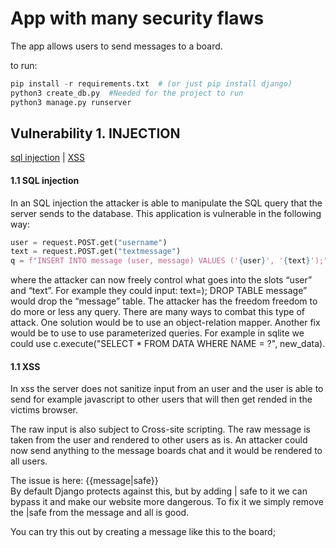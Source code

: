 # App with many security flaws

The app allows users to send messages to a board.

to run:
```Python
pip install -r requirements.txt  # (or just pip install django)
python3 create_db.py  #Needed for the project to run
python3 manage.py runserver
```

## Vulnerability 1.  INJECTION
[sql injection](./server/pages/views.py#L25) | [XSS](./server/pages/templates/pages/home.html#L18)  
#### 1.1 SQL injection  
In an SQL injection the attacker is able to manipulate the SQL query that the server sends to the database. This application is vulnerable in the following way:
```Python
user = request.POST.get("username")
text = request.POST.get("textmessage")
q = f"INSERT INTO message (user, message) VALUES ('{user}', '{text}');"
```

where the attacker can now freely control what goes into the slots “user” and “text”. For example they could input: text=); DROP TABLE message” would drop the “message” table. The attacker  has the freedom freedom to do more or less any query. There are many ways to combat this type of attack. One solution would be to use an object-relation mapper. Another fix would be to use to use parameterized queries. For example in sqlite we could use c.execute("SELECT * FROM DATA WHERE NAME = ?", new_data).

#### 1.1 XSS  
In xss the server does not sanitize input from an user and the user is able to send for example javascript to other users that will then get rended in the victims browser.

The raw input is also subject to Cross-site scripting. The raw message is taken from the user and rendered to other users as is. An attacker could now send anything to the message boards chat and it would be rendered to all users.

The issue is here: {{message|safe}}  
By default Django protects against this, but by adding | safe to it we can bypass it and make our website more dangerous. To fix it we simply remove the |safe from the message and all is good.

You can try this out by creating a message like this to the board; <script>alert("xss")<script>


## Vulnerability 2. Lack of logging
[Logging](server/config/settings.py#L33)  

Logging is essential for spotting users trying to attack your website. It’s essential to have logging of security critical-parts, like logins/registers of users, but also more trivial things. Preferably the logger would alert admins when enough suspicious activity is detected. The app has no logging currently. You can see an example of how to turn on logging here: 



## Vulnerability 3. Cross-Site Request Forgery
[csrf_token](server/pages/templates/pages/home.html#L4)  

Cross-Site Request Forgery works like this:
1. The victim is logged into the website we are targeting (for example a bank)
2. The attacker lures the victim to their website.
3. The attackers website now creates valid looking request, from the victims browser, to the real website. This works because the victim is still logged into the real website.

An example post request body could have the following info:
From: ?  
To: ?  
Amount?  

The attackers would figure out exactly what the real request looks like and send it on behalf of the victim, when they get lured into the attacker website. Now the real website cannot possibly know if the request is valid, as the request is identical to a “valid” request.

To combat this we add a new field:  

From: ?  
To: ?  
Amount?  
Csrf_Token?  

We create a new token each time a user wants to send a post message (when the form is sent to the user). Now the attacker cannot create a correct looking, invalid request, as they cannot possibly guess what token the victim currently has. This more or less solves the CSRF vulnerability. There’s not much the attacker can do now.

Fixing this in Django is very easy. All you need to do is add a {% csrf_token %} to each form. Unfortunately I could not figure how to get the site to work without this token so its left in the app. To make the website insecure (if Django allowed it), I would just remove these lines from the code.

This project is maybe not the best for demonstrating CSRF because it does not use accounts at all, but the principle is the same.



## Vulnerability 4. Vulnerable and outdated components

This one is especially problematic in the js/python world where there are lots of poorly maintained libraries. One needs to make sure the libraries you use are of high standard. For this project in particular, the Django verison is frozen at 3.0, which is an insecure version. You can just check any of djangos official docs and it will have a banner stating: “This document is for an insecure version of Django that is no longer supported. Please upgrade to a newer release!” This is mainly problematic because new vulnerabilities won’t be patched in the older versions. 

Another insecure thing is the usage of execute-script in SQLite [execute-script](server/pages/views.py#L26). This is done as the default execute only allows one query per string, while this one is much more dangerous. Switching to execute would make it slightly more secure, but by no means protected against SQL injections.



## Vulnerability 5. Security Misconfiguration
[turn debug off here](server/config/settings.py#L26)

The application runs in debug mode by default. The main issue with it is that it exposes detailed errors and in worst case exposes credentials. For example you can see some info regarding your settings.py and from there see if any vulnerable components are used in the server. Django is known to filter some stuff out, but certainly not a good idea to leave it in debug mode. This one is also very easy to fix. Just turn debug off.  

You could also add many of the above vulnerabilities in here as many of them are currently possible because I use “dangerous” features and these are not needed at all. Things like making the XSS possible by adding the |safe to the rendering could also fit this category. 